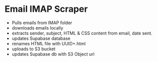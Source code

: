 # Email IMAP Scraper

* Pulls emails from IMAP folder
* downloads emails locally
* extracts sender, subject, HTML & CSS content from email, date sent.
* updates Supabase database
* renames HTML file with UUID+.html
* uploads to S3 bucket
* updates Supabase db with S3 Object url
